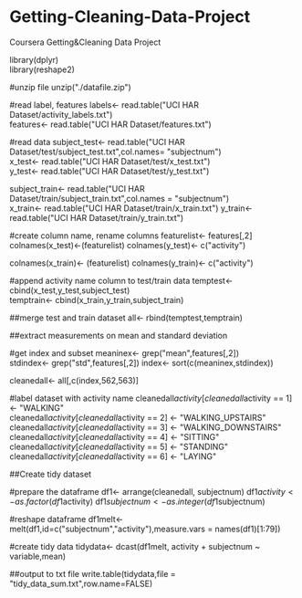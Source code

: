 # Getting-Cleaning-Data-Project
Coursera Getting&amp;Cleaning Data Project 

library(dplyr)  
library(reshape2)

#unzip file
unzip("./datafile.zip")

#read label, features
labels<- read.table("UCI HAR Dataset/activity_labels.txt")  
features<- read.table("UCI HAR Dataset/features.txt")

#read data
subject_test<- read.table("UCI HAR Dataset/test/subject_test.txt",col.names= "subjectnum")  
x_test<- read.table("UCI HAR Dataset/test/x_test.txt")  
y_test<- read.table("UCI HAR Dataset/test/y_test.txt")  

subject_train<- read.table("UCI HAR Dataset/train/subject_train.txt",col.names = "subjectnum")  
x_train<- read.table("UCI HAR Dataset/train/x_train.txt") 
y_train<-  read.table("UCI HAR Dataset/train/y_train.txt")

#create column name, rename columns
featurelist<- features[,2]  
colnames(x_test)<-(featurelist) 
colnames(y_test)<- c("activity")

colnames(x_train)<- (featurelist) 
colnames(y_train)<- c("activity") 


#append activity name column to test/train data
temptest<- cbind(x_test,y_test,subject_test)  
temptrain<- cbind(x_train,y_train,subject_train)  

##merge test and train dataset
all<- rbind(temptest,temptrain)

##extract measurements on mean and standard deviation 

#get index and subset
meaninex<- grep("mean",features[,2])  
stdindex<- grep("std",features[,2]) 
index<- sort(c(meaninex,stdindex))  

cleanedall<- all[,c(index,562,563)]

#label dataset with activity name
cleanedall$activity[cleanedall$activity == 1] <- "WALKING"  
cleanedall$activity[cleanedall$activity == 2] <- "WALKING_UPSTAIRS" 
cleanedall$activity[cleanedall$activity == 3] <- "WALKING_DOWNSTAIRS" 
cleanedall$activity[cleanedall$activity == 4] <- "SITTING"  
cleanedall$activity[cleanedall$activity == 5] <- "STANDING" 
cleanedall$activity[cleanedall$activity == 6] <- "LAYING" 


##Create tidy dataset

#prepare the dataframe
df1<- arrange(cleanedall, subjectnum) 
df1$activity <- as.factor(df1$activity) 
df1$subjectnum <- as.integer(df1$subjectnum)  

#reshape dataframe
df1melt<- melt(df1,id=c("subjectnum","activity"),measure.vars = names(df1)[1:79]) 

#create tidy data
tidydata<- dcast(df1melt, activity + subjectnum ~ variable,mean)  

##output to txt file
write.table(tidydata,file = "tidy_data_sum.txt",row.name=FALSE)
